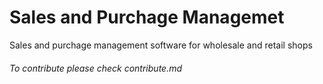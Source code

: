 # Sales and Purchage Managemet
Sales and purchage management software for wholesale and retail shops

###### To contribute please check contribute.md 
